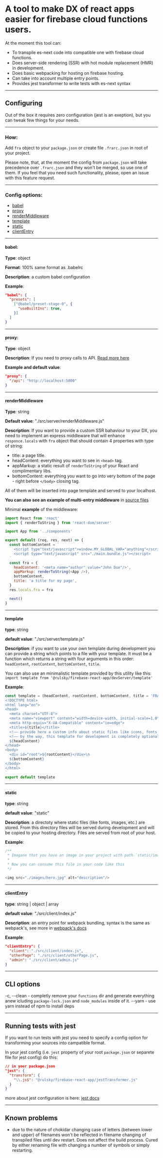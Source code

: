 # A tool to make DX of react apps easier for firebase cloud functions users.

At the moment this tool can:
- To transpile es-next code into compatible one with firebase cloud functions.
- Does server-side rendering (SSR) with hot module replacement (HMR) in development.
- Does basic webpacking for hosting on firebase hosting.
- Can take into account multiple entry points.
- Provides jest transformer to write tests with es-next syntax

---

## Configuring
Out of the box it requires zero configuration (jest is an exeption), but you can tweak few things for your needs.

---

### How:
Add `fra` object to your `package.json` or create file `.frarc.json` in root of your project.

Please note, that, at the moment the config from `package.json` will take precedence over `.frarc.json` and they won't be merged, so use one of them. If you feel that you need such functionality, please, open an issue with this feature request.

---

### Config options:

- [babel](#babel)
- [proxy](#proxy)
- [renderMiddleware](#renderMiddleware)
- [template](#template)
- [static](#static)
- [clientEntry](#clientEntry)
---

#### babel:
__Type__: object

__Format__: 100% same format as .babelrc

__Description__: a custom babel configuration

__Example__:
````json
"babel": {
  "presets": [
    ["@babel/preset-stage-0", {
      "useBuiltIns": true,
    }]
  ]
}
````

---

#### proxy:
__Type__: object

__Description__: If you need to proxy calls to API. [Read more here](https://webpack.js.org/configuration/dev-server/#devserver-proxy)

__Example and default value__:
````json
"proxy": {
  "/api": "http://localhost:5000"
}
````

---

#### renderMiddleware

__Type__: string

__Default value__: "./src/server/renderMiddleware.js"

__Description__: If you want to provide a custom SSR bahaviour to your DX, you need to implement an express middleware that will enhance `responce.locals` with `fra` object that should contain 4 properties with type of string:
  - title: a page title.
  - headContent: everything you want to see in `<head>` tag.
  - appMarkup: a static result of `renderToString` of your React and complimentary libs.
  - bottomContent: everything you want to go into very bottom of the page - right before `</body>` closing tag.
  
All of them will be inserted into page template and served to your localhost.

__You can also see an example of multi-entry middleware__ in [source files](testSubject/src/server/renderMiddleware.js)

Minimal __example__ of the middleware:
````javascript
import React from 'react'
import { renderToString } from 'react-dom/server'

import App from '../components'

export default (req, res, next) => {
  const bottomContent = `
    <script type"text/javascript">window.MY_GLOBAL_VAR="anything"</script>
    <script type="text/javascript" src="./main.bundle.js"></script>
  `
  const fra = {
    headContent: '<meta name="author" value="John Doe"/>',
    appMarkup: renderToString(<App />),
    bottomContent,
    title: 'a title for my page',
  }
  res.locals.fra = fra

  next()
}
````
---

#### template

__type__: string

__default value__: "./src/server/template.js"

__Description__: if you want to use your own template during development you can provide a string which points to a file with your template.
It must be a function which returns a string with four arguments in this order: `headContent`, `rootContent`, `bottomContent`, `title`.

You can also use an minimalistic template provided by this utility like this:
`import template from '@rulsky/firebase-react-app/devServer/template'`

__Example__:
````javascript
const template = (headContent, rootContent, bottomContent, title = 'FRA DevServer') => `
<!DOCTYPE html>
<html lang="en">
<head>
  <meta charset="UTF-8">
  <meta name="viewport" content="width=device-width, initial-scale=1.0">
  <meta http-equiv="X-UA-Compatible" content="ie=edge">
  <title>${title}</title>
  <!–– provide here a custom info about static files like icons, fonts and other stuff ––>
  <!–– by the way, this template for development is completely optional ––>
  ${headContent}
</head>
<body>
  <div id="root">${rootContent}</div>\n
  ${bottomContent}
</body>
</html>
`
export default template

````

---

#### static

__type__: string

__default value__: "static"

__Description__: a directoty where static files (like fonts, images, etc.) are stored. From this directory files will be served during development and will be copied to your hosting directory. Files are served from root of your host.

__Example__:
````javascript
/**
 * Imagane that you have an image in your project with path `static/images/hero.jpg`
 *
 * Now you can consume this file in your code like this
 */

<img src="./images/hero.jpg" alt="description"/>
````
---

#### clientEntry
__type__: string | object | array

__default value__: "./src/client/index.js"

__Description__: an entry point for webpack bundling, syntax is the same as webpack's, see more in [webpack's docs](https://webpack.js.org/concepts/entry-points/)

__Example__:
````JSON
"clientEntry": {
  "client": "./src/client/index.js",
  "otherPage": "./src/client/otherPage.js",
  "admin": "./src/client/admin.js"
}
````

---


## CLI options

 -c, --clean - completly remove your `functions` dir and generate everything anew icluding `package-lock.json` and `node_modules` inside of it.
 --yarn - use yarn instead of npm to install deps

---


## Running tests with jest

If you want to run tests with jest you need to specify a config option for transforming your sources into campatible format.

In your jest config (i.e. `jest` property of your root `package.json` or separete file for jest config) do this:

````json
// in your package.json
"jest": {
  "transform": {
    "\\.js$": "@rulsky/firebase-react-app/jestTransformer.js"
  }
}
````

more about jest configuration is here: [jest docs](https://jestjs.io/docs/en/configuration.html)


---

## Known problems

- due to the nature of chokidar changing case of letters (between lower and upper) of filenames won't be reflected in filename changing of transpiled files until dev restart. Does not affect the build process. Cured by either renaming file with changing a number of symbols or simply restarting.